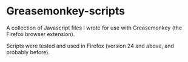 ﻿Greasemonkey-scripts
====================

A collection of Javascript files I wrote for use with Greasemonkey (the Firefox browser extension).

Scripts were tested and used in Firefox (version 24 and above, and probably before).
